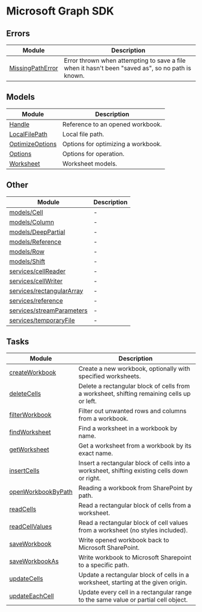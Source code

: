 # Microsoft Graph SDK

## Errors

| Module | Description |
| ------ | ------ |
| [MissingPathError](MissingPathError.md) | Error thrown when attempting to save a file when it hasn't been "saved as", so no path is known. |

## Models

| Module | Description |
| ------ | ------ |
| [Handle](Handle.md) | Reference to an opened workbook. |
| [LocalFilePath](LocalFilePath.md) | Local file path. |
| [OptimizeOptions](OptimizeOptions.md) | Options for optimizing a workbook. |
| [Options](Options.md) | Options for operation. |
| [Worksheet](Worksheet.md) | Worksheet models. |

## Other

| Module | Description |
| ------ | ------ |
| [models/Cell](models/Cell.md) | - |
| [models/Column](models/Column.md) | - |
| [models/DeepPartial](models/DeepPartial.md) | - |
| [models/Reference](models/Reference.md) | - |
| [models/Row](models/Row.md) | - |
| [models/Shift](models/Shift.md) | - |
| [services/cellReader](services/cellReader.md) | - |
| [services/cellWriter](services/cellWriter.md) | - |
| [services/rectangularArray](services/rectangularArray.md) | - |
| [services/reference](services/reference.md) | - |
| [services/streamParameters](services/streamParameters.md) | - |
| [services/temporaryFile](services/temporaryFile.md) | - |

## Tasks

| Module | Description |
| ------ | ------ |
| [createWorkbook](createWorkbook.md) | Create a new workbook, optionally with specified worksheets. |
| [deleteCells](deleteCells.md) | Delete a rectangular block of cells from a worksheet, shifting remaining cells up or left. |
| [filterWorkbook](filterWorkbook.md) | Filter out unwanted rows and columns from a workbook. |
| [findWorksheet](findWorksheet.md) | Find a worksheet in a workbook by name. |
| [getWorksheet](getWorksheet.md) | Get a worksheet from a workbook by its exact name. |
| [insertCells](insertCells.md) | Insert a rectangular block of cells into a worksheet, shifting existing cells down or right. |
| [openWorkbookByPath](openWorkbookByPath.md) | Reading a workbook from SharePoint by path. |
| [readCells](readCells.md) | Read a rectangular block of cells from a worksheet. |
| [readCellValues](readCellValues.md) | Read a rectangular block of cell values from a worksheet (no styles included). |
| [saveWorkbook](saveWorkbook.md) | Write opened workbook back to Microsoft SharePoint. |
| [saveWorkbookAs](saveWorkbookAs.md) | Write workbook to Microsoft Sharepoint to a specific path. |
| [updateCells](updateCells.md) | Update a rectangular block of cells in a worksheet, starting at the given origin. |
| [updateEachCell](updateEachCell.md) | Update every cell in a rectangular range to the same value or partial cell object. |
